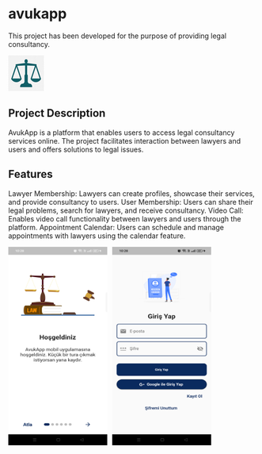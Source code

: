 # avukapp

This project has been developed for the purpose of providing legal consultancy.

![Proje Logo](assets/images/ic_launcher.png)


## Project Description

AvukApp is a platform that enables users to access legal consultancy services online. The project facilitates interaction between lawyers and users and offers solutions to legal issues.


## Features

Lawyer Membership: Lawyers can create profiles, showcase their services, and provide consultancy to users.
User Membership: Users can share their legal problems, search for lawyers, and receive consultancy.
Video Call: Enables video call functionality between lawyers and users through the platform.
Appointment Calendar: Users can schedule and manage appointments with lawyers using the calendar feature.


<div style="display:flex;">
<img src="assets/proje_img/1.png" alt=" " width="200" height="400" style="margin-right: 10px;">
<img src="assets/proje_img/2.png" alt=" " width="200" height="400">
</div>